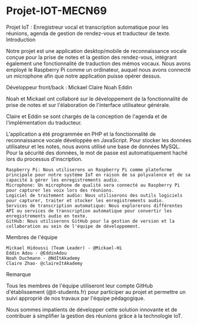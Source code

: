 # Projet-IOT-MECN69
Projet IoT : Enregistreur vocal et transcription automatique pour les réunions, agenda de gestion de rendez-vous et traducteur de texte.
Introduction

Notre projet est une application desktop/mobile de reconnaissance vocale conçue pour la prise de notes et la gestion des rendez-vous, intégrant également une fonctionnalité de traduction des mémos vocaux.
Nous avons employé le Raspberry Pi comme un ordinateur, auquel nous avons connecté un microphone afin que notre application puisse opérer dessus.


Développeur front/back : Mickael Claire Noah Eddin


Noah et Mickael ont collaboré sur le développement de la fonctionnalité de prise de notes et sur l'élaboration de l'interface utilisateur générale.

Claire et Eddin se sont chargés de la conception de l'agenda et de l'implémentation du traducteur.


L'application a été programmée en PHP et la fonctionnalité de reconnaissance vocale développée en JavaScript. Pour stocker les données utilisateur et les notes, nous avons utilisé une base de données MySQL.
Pour la sécurité des données, le mot de passe est automatiquement haché lors du processus d'inscription.

    Raspberry Pi: Nous utiliserons un Raspberry Pi comme plateforme principale pour notre système IoT en raison de sa polyvalence et de sa capacité à gérer les enregistrements audio.
    Microphone: Un microphone de qualité sera connecté au Raspberry Pi pour capturer les voix lors des réunions.
    Logiciel de traitement audio: Nous utiliserons des outils logiciels pour capturer, traiter et stocker les enregistrements audio.
    Services de transcription automatique: Nous explorerons différentes API ou services de transcription automatique pour convertir les enregistrements audio en texte.
    GitHub: Nous utiliserons GitHub pour la gestion de version et la collaboration au sein de l'équipe de développement.

Membres de l'équipe

    Mickael Hidoussi (Team Leader) - @Mickael-Hi
    Eddin Adou - @EddinAdou
    Noah Duchmann - @NdItAkademy
    Claire Zhao- @claireItAkademy




Remarque

Tous les membres de l'équipe utiliseront leur compte GitHub d'établissement (@it-students.fr) pour participer au projet et permettre un suivi approprié de nos travaux par l'équipe pédagogique.

Nous sommes impatients de développer cette solution innovante et de contribuer à simplifier la gestion des réunions grâce à la technologie IoT.
